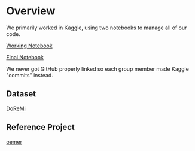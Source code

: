 # Overview

We primarily worked in Kaggle, using two notebooks to manage all of our code. 

[Working Notebook]()

[Final Notebook](https://www.kaggle.com/code/apoxieforest/brown-s25-final-notebook)

We never got GitHub properly linked so each group member made Kaggle "commits" instead.


## Dataset

[DoReMi](https://github.com/steinbergmedia/DoReMi)

## Reference Project

[oemer](https://github.com/BreezeWhite/oemer)